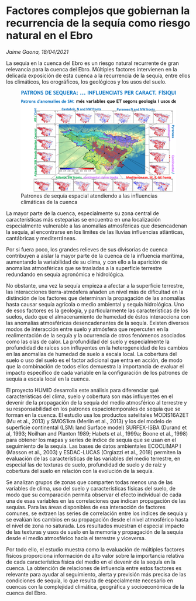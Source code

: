 # Factores complejos que gobiernan la recurrencia de la sequía como riesgo natural en el Ebro

*Jaime Gaona, 18/04/2021*

La sequía en la cuenca del Ebro es un riesgo natural recurrente de gran relevancia para la cuenca del Ebro. Múltiples factores intervienen en la delicada exposición de esta cuenca a la recurrencia de la sequía, entre ellos los climáticos, los orográficos, los geológicos y los usos del suelo.

<figure>
  <img src="./../images/ebro-patrones.png" alt="Imagen ilustrativa">
  <figcaption>Patrones de sequía espacial atendiendo a las influencias climáticas de la cuenca</figcaption>
</figure>

La mayor parte de la cuenca, especialmente su zona central de características más esteparias se encuentra en una localización especialmente vulnerable a las anomalías atmosféricas que desencadenan la sequía, al encontrarse en los límites de las lluvias influencias atlánticas, cantábricas y mediterráneas. 

Por si fuera poco, los grandes relieves de sus divisorias de cuenca contribuyen a aislar la mayor parte de la cuenca de la influencia marítima, aumentando la variabilidad de su clima, y con ello a la aparición de anomalías atmosféricas que se trasladas a la superficie terrestre redundando en sequía agronómica e hidrológica.

No obstante, una vez la sequía empieza a afectar a la superficie terrestre, las interacciones tierra-atmósfera añaden un nivel más de dificultad en la distinción de los factores que determinan la propagación de las anomalías hasta causar sequía agrícola o medio ambiental y sequía hidrológica. Uno de esos factores es la geología, y particularmente las características de los suelos, dado que el almacenamiento de humedad de éstos interacciona con las anomalías atmosféricas desencadenantes de la sequía. Existen diversos modos de interacción entre suelo y atmósfera que repercuten en la realimentación de la sequía y la ocurrencia de otros fenómenos asociados como las olas de calor. La profundidad del suelo y especialmente la profundidad de raíces son influyentes en la heterogeneidad de los cambios en las anomalías de humedad de suelo a escala local. La cobertura del suelo o uso del suelo es el factor adicional que entra en acción, de modo que la combinación de todos ellos demuestra la importancia de evaluar el impacto específico de cada variable en la configuración de los patrones de sequía a escala local en la cuenca.

El proyecto HUMID desarrolla este análisis para diferenciar qué características del clima, suelo y cobertura son más influyentes en el devenir de la propagación de la sequía del medio atmosférico al terrestre y su responsabilidad en los patrones espaciotemporales de sequía que se forman en la cuenca. El estudio usa los productos satelitales MODIS16A2ET (Mu et al., 2013) y SMOS1km (Merlin et al., 2013) y los del modelo de superficie continental (LSM: land Surface model) SURFEX-ISBA (Durand et al, 1993; Noilhan and Planton 1989; Habets et al., 1999a; Boone et al., 1998) para obtener los mapas y series de índice de sequía que se usan en el seguimiento de la sequía. Las bases de datos ambientales ECOCLIMAP I (Masson et al., 2003) y ESDAC-LUCAS (Orgiazzi et al., 2018) permiten la evaluación de las características de las variables del medio terrestre, en especial las de texturas de suelo, profundidad de suelo y de raíz y cobertura del suelo en relación con la evolución de la sequía. 

Se analizan grupos de zonas que comparten todas menos una de las variables de clima, uso del suelo y características físicas del suelo, de modo que su comparación permita observar el efecto individual de cada una de esas variables en las correlaciones que indican propagación de las sequías. Para las áreas disponibles de esa interacción de factores comunes, se extraen las series de correlación entre los índices de sequía y se evalúan los cambios en su propagación desde el nivel atmosférico hasta el nivel de zona no saturada.  Los resultados muestran el especial impacto de las texturas y usos de suelo en la memoria y propagación de la sequía desde el medio atmosférico hacia el terrestre y viceversa.

Por todo ello, el estudio muestra como la evaluación de múltiples factores físicos proporciona información de alto valor sobre la importancia relativa de cada característica física del medio en el devenir de la sequía en la cuenca. La obtención de relaciones de influencia entre estos factores es relevante para ayudar al seguimiento, alerta y previsión más precisa de las condiciones de sequía, lo que resulta de especialmente necesario en cuencas con la complejidad climática, geográfica y socioeconómica de la cuenca del Ebro.
